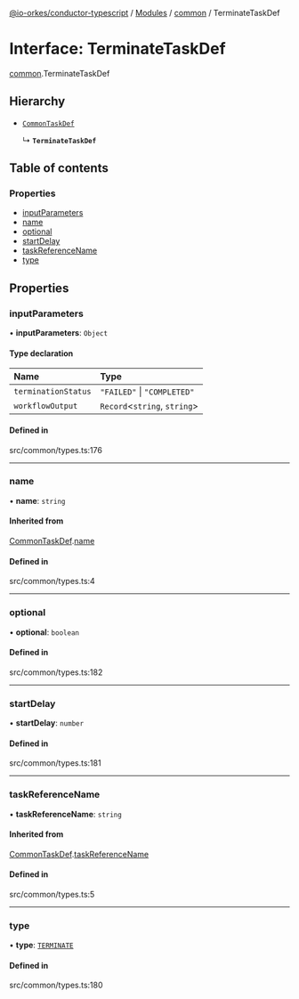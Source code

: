 [@io-orkes/conductor-typescript](../README.md) / [Modules](../modules.md) / [common](../modules/common.md) / TerminateTaskDef

# Interface: TerminateTaskDef

[common](../modules/common.md).TerminateTaskDef

## Hierarchy

- [`CommonTaskDef`](common.CommonTaskDef.md)

  ↳ **`TerminateTaskDef`**

## Table of contents

### Properties

- [inputParameters](common.TerminateTaskDef.md#inputparameters)
- [name](common.TerminateTaskDef.md#name)
- [optional](common.TerminateTaskDef.md#optional)
- [startDelay](common.TerminateTaskDef.md#startdelay)
- [taskReferenceName](common.TerminateTaskDef.md#taskreferencename)
- [type](common.TerminateTaskDef.md#type)

## Properties

### inputParameters

• **inputParameters**: `Object`

#### Type declaration

| Name | Type |
| :------ | :------ |
| `terminationStatus` | ``"FAILED"`` \| ``"COMPLETED"`` |
| `workflowOutput` | `Record`<`string`, `string`\> |

#### Defined in

src/common/types.ts:176

___

### name

• **name**: `string`

#### Inherited from

[CommonTaskDef](common.CommonTaskDef.md).[name](common.CommonTaskDef.md#name)

#### Defined in

src/common/types.ts:4

___

### optional

• **optional**: `boolean`

#### Defined in

src/common/types.ts:182

___

### startDelay

• **startDelay**: `number`

#### Defined in

src/common/types.ts:181

___

### taskReferenceName

• **taskReferenceName**: `string`

#### Inherited from

[CommonTaskDef](common.CommonTaskDef.md).[taskReferenceName](common.CommonTaskDef.md#taskreferencename)

#### Defined in

src/common/types.ts:5

___

### type

• **type**: [`TERMINATE`](../enums/common.TaskType.md#terminate)

#### Defined in

src/common/types.ts:180
